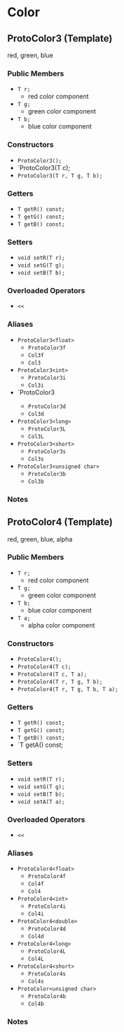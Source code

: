 # Color

## ProtoColor3 (Template)

red, green, blue

### Public Members
  - `T r;`
    - red color component
  - `T g;`
    - green color component
  - `T b;`
    - blue color component

### Constructors
  - `ProtoColor3();`
  - `ProtoColor3(T c);
  - `ProtoColor3(T r, T g, T b);`

### Getters
  - `T getR() const;`
  - `T getG() const;`
  - `T getB() const;`

### Setters
  - `void setR(T r);`
  - `void setG(T g);`
  - `void setB(T b);`

### Overloaded Operators
  - `<<`

### Aliases
  - `ProtoColor3<float>`
    - `ProtoColor3f`
    - `Col3f`
    - `Col3`
  - `ProtoColor3<int>`
    - `ProtoColor3i`
    - `Col3i`
  - `ProtoColor3<double>
    - `ProtoColor3d`
    - `Col3d`
  - `ProtoColor3<long>`
    - `ProtoColor3L`
    - `Col3L`
  - `ProtoColor3<short>`
    - `ProtoColor3s`
    - `Col3s`
  - `ProtoColor3<unsigned char>`
    - `ProtoColor3b`
    - `Col3b`

### Notes

## ProtoColor4 (Template)

red, green, blue, alpha

### Public Members
  - `T r;`
    - red color component
  - `T g;`
    - green color component
  - `T b;`
    - blue color component
  - `T a;`
    - alpha color component

### Constructors
  - `ProtoColor4();`
  - `ProtoColor4(T c);`
  - `ProtoColor4(T c, T a);`
  - `ProtoColor4(T r, T g, T b);`
  - `ProtoColor4(T r, T g, T b, T a);`

### Getters
  - `T getR() const;`
  - `T getG() const;`
  - `T getB() const;`
  - `T getA() const;

### Setters
  - `void setR(T r);`
  - `void setG(T g);`
  - `void setB(T b);`
  - `void setA(T a);`

### Overloaded Operators
  - `<<`

### Aliases
  - `ProtoColor4<float>`
    - `ProtoColor4f`
    - `Col4f`
    - `Col4`
  - `ProtoColor4<int>`
    - `ProtoColor4i`
    - `Col4i`
  - `ProtoColor4<double>`
    - `ProtoColor4d`
    - `Col4d`
  - `ProtoColor4<long>`
    - `ProtoColor4L`
    - `Col4L`
  - `ProtoColor4<short>`
    - `ProtoColor4s`
    - `Col4s`
  - `ProtoColor<unsigned char>`
    - `ProtoColor4b`
    - `Col4b`

### Notes
